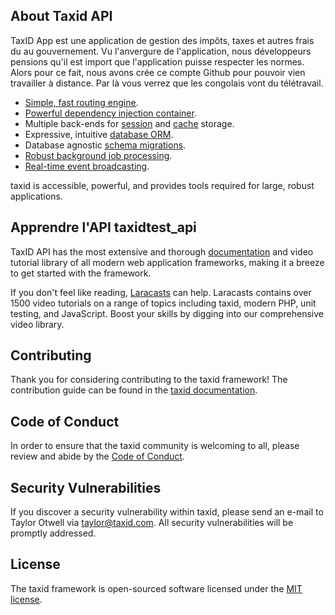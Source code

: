 <!-- <p align="center"><img src="https://res.cloudinary.com/dtfbvvkyp/image/upload/v1566331377/taxid-logolockup-cmyk-red.svg" width="400"></p> -->

<!-- <p align="center">
<a href="https://travis-ci.org/taxid/framework"><img src="https://travis-ci.org/taxid/framework.svg" alt="Build Status"></a>
<a href="https://packagist.org/packages/taxid/framework"><img src="https://poser.pugx.org/taxid/framework/d/total.svg" alt="Total Downloads"></a>
<a href="https://packagist.org/packages/taxid/framework"><img src="https://poser.pugx.org/taxid/framework/v/stable.svg" alt="Latest Stable Version"></a>
<a href="https://packagist.org/packages/taxid/framework"><img src="https://poser.pugx.org/taxid/framework/license.svg" alt="License"></a>
</p> -->

## About Taxid API

TaxID App est une application de gestion des impôts, taxes et autres frais du au gouvernement. Vu l'anvergure de l'application, nous développeurs pensions qu'il est import que l'application  puisse respecter les normes. Alors pour ce fait, nous avons crée ce compte Github pour pouvoir vien travailler à distance. Par là vous verrez que les congolais vont du télétravail.

- [Simple, fast routing engine](https://taxid.com/docs/routing).
- [Powerful dependency injection container](https://taxid.com/docs/container).
- Multiple back-ends for [session](https://taxid.com/docs/session) and [cache](https://taxid.com/docs/cache) storage.
- Expressive, intuitive [database ORM](https://taxid.com/docs/eloquent).
- Database agnostic [schema migrations](https://taxid.com/docs/migrations).
- [Robust background job processing](https://taxid.com/docs/queues).
- [Real-time event broadcasting](https://taxid.com/docs/broadcasting).

taxid is accessible, powerful, and provides tools required for large, robust applications.

## Apprendre l'API taxidtest_api

TaxID API has the most extensive and thorough [documentation](https://taxid.com/docs) and video tutorial library of all modern web application frameworks, making it a breeze to get started with the framework.

If you don't feel like reading, [Laracasts](https://laracasts.com) can help. Laracasts contains over 1500 video tutorials on a range of topics including taxid, modern PHP, unit testing, and JavaScript. Boost your skills by digging into our comprehensive video library.


## Contributing

Thank you for considering contributing to the taxid framework! The contribution guide can be found in the [taxid documentation](https://taxid.com/docs/contributions).

## Code of Conduct

In order to ensure that the taxid community is welcoming to all, please review and abide by the [Code of Conduct](https://taxid.com/docs/contributions#code-of-conduct).

## Security Vulnerabilities

If you discover a security vulnerability within taxid, please send an e-mail to Taylor Otwell via [taylor@taxid.com](mailto:taylor@taxid.com). All security vulnerabilities will be promptly addressed.

## License

The taxid framework is open-sourced software licensed under the [MIT license](https://opensource.org/licenses/MIT).

